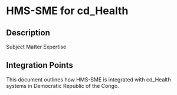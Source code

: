 # HMS-SME for cd_Health

## Description

Subject Matter Expertise

## Integration Points

This document outlines how HMS-SME is integrated with cd_Health systems in Democratic Republic of the Congo.

